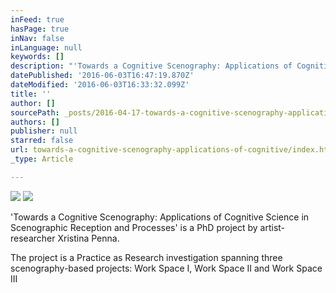 ```yaml
---
inFeed: true
hasPage: true
inNav: false
inLanguage: null
keywords: []
description: "'Towards a Cognitive Scenography: Applications of Cognitive Science in Scenographic Reception and Processes' is a PhD project by artist- researcher Xristina Penna."
datePublished: '2016-06-03T16:47:19.870Z'
dateModified: '2016-06-03T16:33:32.099Z'
title: ''
author: []
sourcePath: _posts/2016-04-17-towards-a-cognitive-scenography-applications-of-cognitive.md
authors: []
publisher: null
starred: false
url: towards-a-cognitive-scenography-applications-of-cognitive/index.html
_type: Article

---
```

![](https://the-grid-user-content.s3-us-west-2.amazonaws.com/258b2b76-9038-4aa3-b7da-909230e955ae.jpg)
![](https://the-grid-user-content.s3-us-west-2.amazonaws.com/ad7267bd-12ec-493b-ae72-f716a65b35c1.jpg)

'Towards a Cognitive Scenography: Applications of Cognitive Science in Scenographic Reception and Processes' is a PhD project by artist- researcher Xristina Penna.

The project is a Practice as Research investigation spanning three scenography-based projects: Work Space I, Work Space II and Work Space III
